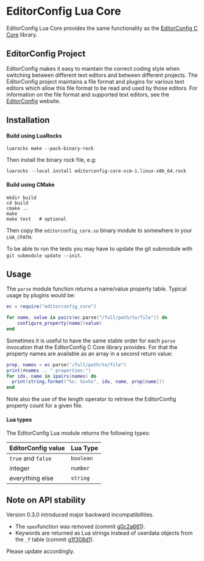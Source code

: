 # EditorConfig Lua Core

EditorConfig Lua Core provides the same functionality as the
[EditorConfig C Core][1] library.

## EditorConfig Project

EditorConfig makes it easy to maintain the correct coding style when switching
between different text editors and between different projects. The EditorConfig
project maintains a file format and plugins for various text editors which
allow this file format to be read and used by those editors. For information
on the file format and supported text editors, see the [EditorConfig][2]
website.

## Installation

#### Build using LuaRocks

```
luarocks make --pack-binary-rock
```

Then install the binary rock file, e.g:

```
luarocks --local install editorconfig-core-scm-1.linux-x86_64.rock
```

#### Build using CMake

```
mkdir build
cd build
cmake ..
make
make test   # optional
```

Then copy the `editorconfig_core.so` binary module to somewhere in
your `LUA_CPATH`.

To be able to run the tests you may have to update the git submodule
with `git submodule update --init`.

## Usage

The `parse` module function returns a name/value property table. Typical usage
by plugins would be:

```lua
ec = require("editorconfig_core")

for name, value in pairs(ec.parse("/full/path/to/file")) do
    configure_property[name](value)
end
```

Sometimes it is useful to have the same stable order for each `parse`
invocation that the EditorConfig C Core library provides. For that the property
names are available as an array in a second return value:

```lua
prop, names = ec.parse("/full/path/to/file")
print(#names .. " properties:")
for idx, name in ipairs(names) do
  print(string.format("%s: %s=%s", idx, name, prop[name]))
end
```

Note also the use of the length operator to retrieve the EditorConfig
property count for a given file.

#### Lua types

The EditorConfig Lua module returns the following types:

| EditorConfig value | Lua Type  |
| ------------------ | --------- |
| `true` and `false` | `boolean` |
| integer            | `number`  |
| everything else    | `string`  |

## Note on API stability

Version 0.3.0 introduced major backward incompatibilities.

* The `open`function was removed (commit [g0c2a661](0c2a6615de190b4f264dd051de10eef1d2664154)).
* Keywords are returned as Lua strings instead of userdata objects from the
`_T` table (commit [g1f308d1](1f308d1fada117ad3ad42fe8c7aad0f1371e3e97)).

Please update accordingly.

[1]: https://github.com/editorconfig/editorconfig-core-c
[2]: https://editorconfig.org
